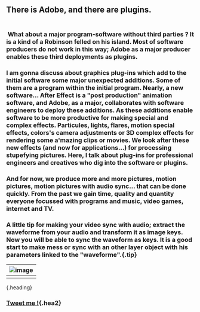 ## There is Adobe, and there are plugins.
### <br />&nbsp;**What about a major program-software without third parties ?** It is a kind of a Robinson felled on his island. Most of software producers do not work in this way; Adobe as a major producer enables these third deployments as plugins.
### I am gonna discuss about graphics plug-ins which add to the initial software some major unexpected additions. Some of them are a program within the initial program. Nearly, a new software... After Effect is a "post production" animation software, and Adobe, as a major, collaborates with software engineers to deploy these additions. As these additions enable software to be more productive for making special and complex effects. Particules, lights, flares, motion special effects, colors's camera adjustments or 3D complex effects for rendering some a'mazing clips or movies. We look after these new effects (and now for applications...) for processing stupefying pictures. Here, I talk about plug-ins for professional engineers and creatives who dig into the software or plugins.
### And for now, we produce more and more pictures, motion pictures, motion pictures with audio sync... that can be done quickly. From the past we gain time, quality and quantity everyone focussed with programs and music, video games, internet and TV.
### A little tip for making your video sync with audio; extract the waveforme from your audio and transform it as image keys. Now you will be able to sync the waveform as keys. It is a good start to make mess or sync with an other layer object with his parameters linked to the "waveforme".{.tip}



|![image](https://shoutn95.github.io/sh95/images/photo-3.jpeg )|
|-|
||
{.heading}

### [Tweet me !](https://twitter.com/intent/tweet?text=New%20from%20%23shoutn95...%0D%20%23adobe%20or%20not%20to%20be...%20%0Dhttps://shoutn95.github.io/sh95/index_.html?page=2&reload%20with%20%23github%20and%20%23twitter){.hea2}

<style type='text/css'>
.tip{
 line-height:1.3;
}
</style>
